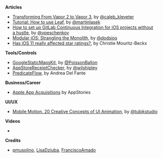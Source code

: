 **Articles**

* [Transforming From Vapor 2 to Vapor 3](https://www.skelpo.com/blog/vapor2-to-vapor3/), by [@caleb_kleveter](https://twitter.com/caleb_kleveter)
* [Tutorial: How to use Leaf](https://medium.com/@martinlasek/tutorial-how-to-use-leaf-70d796831ec5), by [@martinlasek](https://twitter.com/martinlasek)
* [How to set up GitLab Continuous Integration for iOS projects without a hustle](https://medium.com/flawless-app-stories/how-to-set-up-gitlab-continuous-integration-for-ios-projects-without-a-hustle-53c2b642c90f), by [@vpeschenkov](https://twitter.com/vpeschenkov)
* [Modular iOS: Strangling the Monolith](https://edit.theappbusiness.com/modular-ios-strangling-the-monolith-4a6843a28992), by [@dodsios](https://twitter.com/dodsios)
* [Has iOS 11 really affected star ratings?](https://stories.appbot.co/has-ios-11-really-affected-star-ratings-d9122b8c0403), by Christie Mouritz-Beckx

**Tools/Controls**

* [GoogleStaticMapsKit](https://github.com/PoissonBallon/GoogleStaticMapsKit), by [@PoissonBallon](https://twitter.com/poissonballon)
* [AppStoreReceiptChecker](https://github.com/delicious-monster/AppStoreReceiptChecker), by [@wilshipley](https://twitter.com/wilshipley)
* [PredicateFlow](https://github.com/andreadelfante/PredicateFlow), by Andrea Del Fante

**Business/Career**

* [Apple App Acquisitions](https://appstories.net/episodes/47/) by AppStories

**UI/UX**

* [Mobile Motion. 20 Creative Concepts of UI Animation](https://uxplanet.org/mobile-motion-20-creative-concepts-of-ui-animation-b7c0f550a754), by [@tubikstudio](https://twitter.com/tubikstudio)

**Videos**

* 

**Credits**

* [pmusolino](https://github.com/Codeido), [LisaDziuba](https://github.com/LisaDziuba), [FranciscoAmado](https://github.com/FranciscoAmado)
